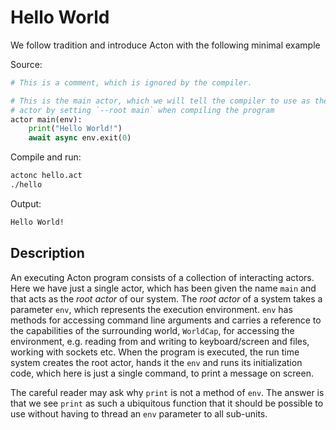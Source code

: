 # Hello World

We follow tradition and introduce Acton with the following minimal example

Source:
```python
# This is a comment, which is ignored by the compiler.

# This is the main actor, which we will tell the compiler to use as the root
# actor by setting `--root main` when compiling the program
actor main(env):
    print("Hello World!")
    await async env.exit(0)
```

Compile and run:
```sh
actonc hello.act
./hello
```

Output:
```sh
Hello World!
```


## Description

An executing Acton program consists of a collection of interacting actors. Here we have just a single actor, which has been given the name `main` and that acts as the *root actor* of our system. The *root actor* of a system takes a parameter `env`, which represents the execution environment. `env` has methods for accessing command line arguments and carries a reference to the capabilities of the surrounding world, `WorldCap`, for accessing the environment, e.g. reading from and writing to keyboard/screen and files, working with sockets etc. When the program is executed, the run time system creates the root actor, hands it the `env` and runs its initialization code, which here is just a single command, to print a message on screen.

The careful reader may ask why `print` is not a method of `env`. The answer is that we see `print` as such a ubiquitous function that it should be possible to use without having to thread an `env` parameter to all sub-units.
